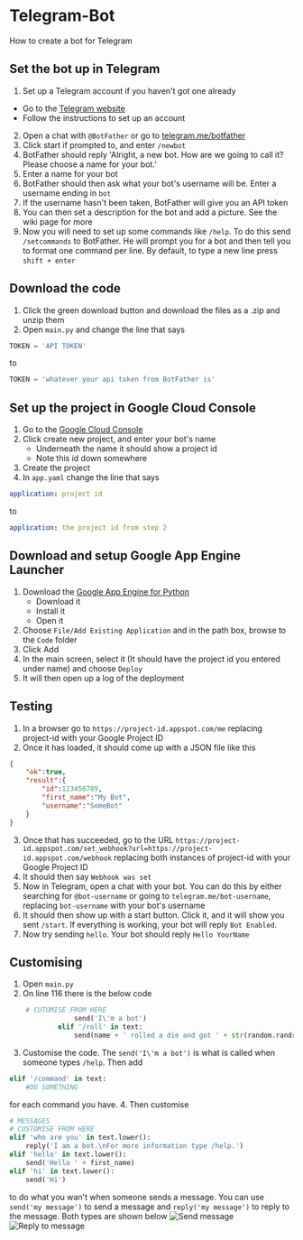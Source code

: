 # Telegram-Bot
How to create a bot for Telegram

## Set the bot up in Telegram
1. Set up a Telegram account if you haven't got one already
  - Go to the [Telegram website](https://web.telegram.org/)
  - Follow the instructions to set up an account
2. Open a chat with `@BotFather` or go to [telegram.me/botfather](telegram.me/botfather)
3. Click start if prompted to, and enter `/newbot`
4. BotFather should reply 'Alright, a new bot. How are we going to call it? Please choose a name for your bot.'
5. Enter a name for your bot
6. BotFather should then ask what your bot's username will be. Enter a username ending in `bot`
7. If the username hasn't been taken, BotFather will give you an API token
8. You can then set a description for the bot and add a picture. See the wiki page for more
9. Now you will need to set up some commands like `/help`. To do this send `/setcommands` to BotFather. He will prompt you for a bot and then tell you to format one command per line. By default, to type a new line press `shift + enter`

## Download the code
1. Click the green download button and download the files as a .zip and unzip them
2. Open `main.py` and change the line that says
```Python
TOKEN = 'API TOKEN'
```
to
```Python
TOKEN = 'whatever your api token from BotFather is'
```

## Set up the project in Google Cloud Console
1. Go to the [Google Cloud Console](console.cloud.google.com)
2. Click create new project, and enter your bot's name
	- Underneath the name it should show a project id
	- Note this id down somewhere
3. Create the project
4. In `app.yaml` change the line that says
```YAML
application: project id
```
to
```YAML
application: the project id from step 2
```

## Download and setup Google App Engine Launcher
1. Download the [Google App Engine for Python](https://cloud.google.com/appengine/downloads#Google_App_Engine_SDK_for_Python)
	- Download it
	- Install it
	- Open it
2. Choose `File/Add Existing Application` and in the path box, browse to the `Code` folder
3. Click Add
4. In the main screen, select it (It should have the project id you entered under name) and choose `Deploy`
5. It will then open up a log of the deployment

## Testing
1. In a browser go to `https://project-id.appspot.com/me` replacing project-id with your Google Project ID
2. Once it has loaded, it should come up with a JSON file like this
```JSON
{
	"ok":true,
	"result":{
		"id":123456789,
		"first_name":"My Bot",
		"username":"SomeBot"
	}
}
```
3. Once that has succeeded, go to the URL `https://project-id.appspot.com/set_webhook?url=https://project-id.appspot.com/webhook` replacing both instances of project-id with your Google Project ID
4. It should then say `Webhook was set`
5. Now in Telegram, open a chat with your bot. You can do this by either searching for `@bot-username` or going to `telegram.me/bot-username`, replacing `bot-username` with your bot's username
6. It should then show up with a start button. Click it, and it will show you sent `/start`. If everything is working, your bot will reply `Bot Enabled`.
7. Now try sending `hello`. Your bot should reply `Hello YourName`

## Customising
1. Open `main.py`
2. On line 116 there is the below code
```python
	# CUTOMISE FROM HERE
                send('I\'m a bot')
            elif '/roll' in text:
                send(name + ' rolled a die and got ' + str(random.randrange(1,7)))
```
3. Customise the code. The `send('I\'m a bot')` is what is called when someone types `/help`. Then add 
```python
elif '/command' in text:
	#DO SOMETHING
```
for each command you have.
4. Then customise
```python
# MESSAGES
# CUSTOMISE FROM HERE
elif 'who are you' in text.lower():
    reply('I am a bot.\nFor more information type /help.')
elif 'hello' in text.lower():
    send('Hello ' + first_name)
elif 'hi' in text.lower():
    send('Hi')
```
to do what you wan't when someone sends a message. You can use `send('my message')` to send a message and `reply('my message')` to reply to the message. Both types are shown below
![Send message](/imgages/send.jpg?raw=true "A message sent with send()")
![Reply to message](/imgages/reply.jpg?raw=true "A reply to a message sent with reply()")